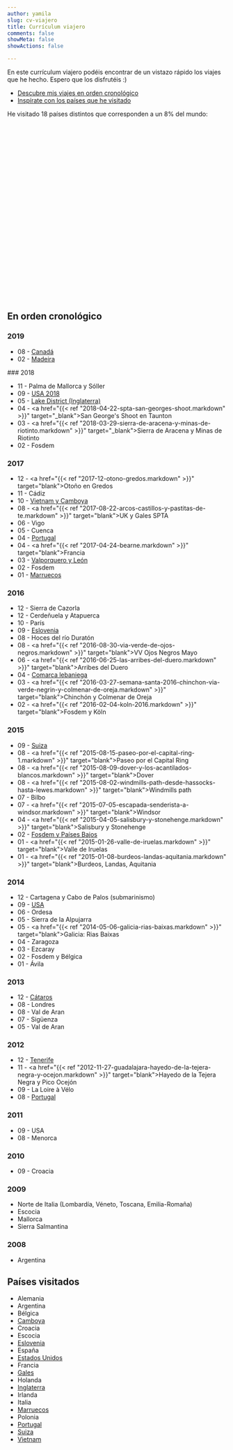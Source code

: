 ```yaml
---
author: yamila
slug: cv-viajero
title: Currículum viajero
comments: false
showMeta: false
showActions: false

---
```


En este currículum viajero podéis encontrar de un vistazo rápido los viajes que he hecho. Espero que los disfrutéis :)

<link rel="stylesheet" href="//cdnjs.cloudflare.com/ajax/libs/jqueryui/1.12.1/jquery-ui.css" />
<link rel="stylesheet" href="//cdnjs.cloudflare.com/ajax/libs/leaflet/1.2.0/leaflet.css" />
<style>
@media screen and (max-width: 600px) {
  #map {
    visibility: hidden;
    clear: both;
    float: left;
    margin: 10px auto 5px 20px;
    width: 28%;
    display: none;
  }
}
</style>

* [Descubre mis viajes en orden cronológico](#en-orden-cronológico)
* [Inspírate con los países que he visitado](#países-visitados)

He visitado 18 países distintos que corresponden a un 8% del mundo:

<div id="map" style="height: 400px; width: 100%"></div>

## En orden cronológico
### 2019
<DIV class="cv-list">

* 08 - <a href="/trip/canada-2019" target="_blank">Canadá</a>
* 02 - <a href="/trip/madeira-2019" target="_blank">Madeira</a>

</DIV>
### 2018
<DIV class="cv-list">

* 11 - Palma de Mallorca y Sóller
* 09 - <a href="/trip/usa-2018" target="_blank">USA 2018</a>
* 05 - <a href="/trip/lake-district-2018" target="_blank">Lake District (Inglaterra)</a>
* 04 - <a href="{{< ref "2018-04-22-spta-san-georges-shoot.markdown" >}}" target="_blank">San George's Shoot en Taunton</a>
* 03 - <a href="{{< ref "2018-03-29-sierra-de-aracena-y-minas-de-riotinto.markdown" >}}" target="_blank">Sierra de Aracena y Minas de Riotinto</a>
* 02 - Fosdem

</DIV>

### 2017
<DIV class="cv-list">

* 12 - <a href="{{< ref "2017-12-otono-gredos.markdown" >}}" target="blank">Otoño en Gredos</a>
* 11 - Cádiz
* 10 - <a href="/trip/vietnam-2017" target="blank">Vietnam y Camboya</a>
* 08 - <a href="{{< ref "2017-08-22-arcos-castillos-y-pastitas-de-te.markdown" >}}" target="blank">UK y Gales SPTA</a>
* 06 - Vigo
* 05 - Cuenca
* 04 - <a href="/trip/portugal-2017" target="blank">Portugal</a>
* 04 - <a href="{{< ref "2017-04-24-bearne.markdown" >}}" target="blank">Francia</a>
* 03 - <a href="/trip/león-2017" target="blank">Valporquero y León</a>
* 02 - Fosdem
* 01 - <a href="/trip/marruecos-2017" target="blank">Marruecos</a>

</DIV>

### 2016
<DIV class="cv-list">

* 12 - Sierra de Cazorla
* 12 - Cerdeñuela y Atapuerca
* 10 - París
* 09 - <a href="/trip/eslovenia-2016" target="blank">Eslovenia</a>
* 08 - Hoces del río Duratón
* 08 - <a href="{{< ref "2016-08-30-via-verde-de-ojos-negros.markdown" >}}" target="blank">VV Ojos Negros Mayo</a>
* 06 - <a href="{{< ref "2016-06-25-las-arribes-del-duero.markdown" >}}" target="blank">Arribes del Duero</a>
* 04 - <a href="/trip/comarca-lebaniega-2016" target="blank">Comarca lebaniega</a>
* 03 - <a href="{{< ref "2016-03-27-semana-santa-2016-chinchon-via-verde-negrin-y-colmenar-de-oreja.markdown" >}}" target="blank">Chinchón y Colmenar de Oreja</a>
* 02 - <a href="{{< ref "2016-02-04-koln-2016.markdown" >}}" target="blank">Fosdem y Köln</a>

</DIV>

### 2015
<DIV class="cv-list">

* 09 - <a href="/trip/suiza-2015" target="blank">Suiza</a>
* 08 - <a href="{{< ref "2015-08-15-paseo-por-el-capital-ring-1.markdown" >}}" target="blank">Paseo por el Capital Ring</a>
* 08 - <a href="{{< ref "2015-08-09-dover-y-los-acantilados-blancos.markdown" >}}" target="blank">Dover</a>
* 08 - <a href="{{< ref "2015-08-02-windmills-path-desde-hassocks-hasta-lewes.markdown" >}}" target="blank">Windmills path</a>
* 07 - Bilbo
* 07 - <a href="{{< ref "2015-07-05-escapada-senderista-a-windsor.markdown" >}}" target="blank">Windsor</a>
* 04 - <a href="{{< ref "2015-04-05-salisbury-y-stonehenge.markdown" >}}" target="blank">Salisbury y Stonehenge</a>
* 02 - <a href="/trip/países-bajos-2015" target="blank">Fosdem y Países Bajos</a>
* 01 - <a href="{{< ref "2015-01-26-valle-de-iruelas.markdown" >}}" target="blank">Valle de Iruelas</a>
* 01 - <a href="{{< ref "2015-01-08-burdeos-landas-aquitania.markdown" >}}" target="blank">Burdeos, Landas, Aquitania</a>

</DIV>

### 2014
<DIV class="cv-list">

* 12 - Cartagena y Cabo de Palos (submarinismo)
* 09 - <a href="/trip/usa-2014" target="blank">USA</a>
* 06 - Ordesa
* 05 - Sierra de la Alpujarra
* 05 - <a href="{{< ref "2014-05-06-galicia-rias-baixas.markdown" >}}" target="blank">Galicia: Rias Baixas</a>
* 04 - Zaragoza
* 03 - Ezcaray
* 02 - Fosdem y Bélgica
* 01 - Ávila

</DIV>

### 2013
<DIV class="cv-list">

* 12 - <a href="/trip/ruta-de-los-cátaros-2013" target="blank">Cátaros</a>
* 08 - Londres
* 08 - Val de Aran
* 07 - Sigüenza
* 05 - Val de Aran

</DIV>

### 2012
<DIV class="cv-list">

* 12 - <a href="/trip/tenerife-2012" target="blank">Tenerife</a>
* 11 - <a href="{{< ref "2012-11-27-guadalajara-hayedo-de-la-tejera-negra-y-ocejon.markdown" >}}" target="blank">Hayedo de la Tejera Negra y Pico Ocejón</a>
* 09 - La Loire à Vélo
* 08 - <a href="/trip/portugal-2012" target="blank">Portugal</a>

### 2011
<DIV class="cv-list">

* 09 - USA
* 08 - Menorca

### 2010
<DIV class="cv-list">

* 09 - Croacia

### 2009
<DIV class="cv-list">

* Norte de Italia (Lombardía, Véneto, Toscana, Emilia-Romaña)
* Escocia
* Mallorca
* Sierra Salmantina

### 2008
<DIV class="cv-list">

* Argentina

</DIV>

## Países visitados
<DIV class="cv-list">


* Alemania
* Argentina
* Bélgica
* <a href="/tags/camboya" target="blank">Camboya</a>
* Croacia
* Escocia
* <a href="/tags/eslovenia" target="blank">Eslovenia</a>
* España
* <a href="/tags/usa" target="blank">Estados Unidos</a>
* Francia
* <a href="/tags/gales" target="_blank">Gales</a>
* Holanda
* <a href="/tags/inglaterra" target="_blank">Inglaterra</a>
* Irlanda
* Italia
* <a href="/tags/marruecos" target="blank">Marruecos</a>
* Polonia
* <a href="/tags/portugal" target="blank">Portugal</a>
* <a href="/tags/suiza" target="blank">Suiza</a>
* <a href="/tags/vietnam" target="blank">Vietnam</a>

</DIV>

<script src="//cdnjs.cloudflare.com/ajax/libs/jquery/3.2.1/jquery.min.js" ></script>
<script src="//cdnjs.cloudflare.com/ajax/libs/jqueryui/1.12.1/jquery-ui.js" ></script>
<script src="//cdnjs.cloudflare.com/ajax/libs/leaflet/1.2.0/leaflet.js" ></script>
<script src="/js/visited.js" type="text/javascript"></script>
<script>
function onEachFeature(feature, layer) {
    var popupContent = feature.properties.name;
    layer.bindPopup(popupContent);
}
var mymap = L.map('map').setView([20, 0], 2);
L.tileLayer('//api.tiles.mapbox.com/v4/{id}/{z}/{x}/{y}.png?access_token={accessToken}', {
    attribution: 'Map data &copy; <a href="http://openstreetmap.org">OpenStreetMap</a> contributors, <a href="http://creativecommons.org/licenses/by-sa/2.0/">CC-BY-SA</a>, Imagery © <a href="http://mapbox.com">Mapbox</a>',
    maxZoom: 18,
    id: 'mapbox.outdoors',
    accessToken: 'pk.eyJ1IjoieWFtaWxhIiwiYSI6IjUzNDE5ZDRkZjBiZjBiZDY0YTBhZjBmNmUyZGYzYTZiIn0.okLJEzGsBQ6IOgn1mhToIQ'
}).addTo(mymap);
L.geoJSON(features, {
    onEachFeature: onEachFeature
}).addTo(mymap);
</script>
